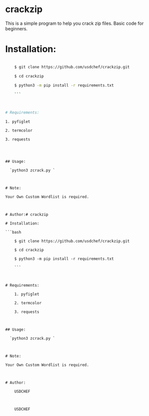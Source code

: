 # crackzip
This is a simple program to help you crack zip files. Basic code for beginners.


# Installation:

```bash

    $ git clone https://github.com/usdchef/crackzip.git

    $ cd crackzip

    $ python3 -m pip install -r requirements.txt

    ```

    

# Requirements:

```

    1. pyfiglet

    2. termcolor

    3. requests

```

    

## Usage:

  `python3 zcrack.py `

    

# Note:

Your Own Custom Wordlist is required.

 

# Author:# crackzip

# Installation:

```bash

    $ git clone https://github.com/usdchef/crackzip.git

    $ cd crackzip

    $ python3 -m pip install -r requirements.txt

    ```

    

# Requirements:

    1. pyfiglet

    2. termcolor

    3. requests

    

## Usage:

  `python3 zcrack.py `

    

# Note:

Your Own Custom Wordlist is required.

 

# Author:

    USDCHEF 

         

    USDCHEF 

         


